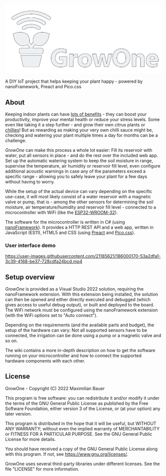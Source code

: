 ﻿![GrowOne](./media/banner.svg)

A DIY IoT project that helps keeping your plant happy - powered by nanoFramework, Preact and Pico.css

## About

Keeping indoor plants can have 
[lots of benefits](https://www.healthline.com/health/healthy-home-guide/benefits-of-indoor-plants) - 
they can boost your productivity, improve your mental health or reduce your stress levels.
Some even like taking it a step further - and grow their own citrus plants or 
[chillies](https://chili-plant.com/chili-care/chili-plants-in-the-house/)! But as rewarding as 
making your very own chilli sauce might be, checking and watering your plant multiple times a day 
for months can be a challenge.

_GrowOne_ can make this process a whole lot easier: Fill its reservoir with water, put all sensors in 
place - and do the rest over the included web app. Set up the automatic watering system to keep the
soil moisture in range, supervise the temperature, air humidity or reservoir fill level, even 
configure additional acoustic warnings in case any of the parameters exceed a specific range - 
allowing you to safely leave your plant for a few days without having to worry.

While the setup of the actual device can vary depending on the specific use-case, it will most 
likely consist of a water reservoir with a magnetic valve or pump, that is - among the other 
sensors for determining the soil moisture, air temperature/humidity and reservoir fill level - 
connected to a microcontroller with WiFi (like the 
[ESP32-WROOM-32](https://en.wikipedia.org/wiki/ESP32#Printed_circuit_boards)).

The software for the microcontroller is written in C# (using 
[nanoFramework](https://www.nanoframework.net/)). It provides a HTTP REST API and a web app, 
written in JavaScript (ES11), HTML5 and CSS (using [Preact](https://preactjs.com/) and 
[Pico.css](https://picocss.com/)).

### User interface demo

https://user-images.githubusercontent.com/21185621/186000170-53a2dfa1-3c39-4168-be37-728cdfa24bcd.mp4

## Setup overview

_GrowOne_ is provided as a Visual Studio 2022 solution, requiring the nanoFramework extension. 
With this extension being installed, the solution can then be opened and either directly executed 
and debugged (which gives access to useful debug output), or built and deployed to the board.
The WiFi network must be configured using the nanoFramework extension (with the WiFi options set 
to "Auto connect").

Depending on the requirements (and the available parts and budget), the setup of the hardware can 
vary: Not all supported sensors have to be connected, the irrigation can be done using a pump or 
a magnetic valve and so on.

The wiki contains a more in-depth description on how to get the software running on your 
microcontroller and how to connect the supported hardware components with each other.

## License

GrowOne - Copyright (C) 2022 Maximilian Bauer

This program is free software: you can redistribute it and/or modify
it under the terms of the GNU General Public License as published by
the Free Software Foundation, either version 3 of the License, or
(at your option) any later version.

This program is distributed in the hope that it will be useful,
but WITHOUT ANY WARRANTY; without even the implied warranty of
MERCHANTABILITY or FITNESS FOR A PARTICULAR PURPOSE.  See the
GNU General Public License for more details.

You should have received a copy of the GNU General Public License
along with this program.  If not, see <https://www.gnu.org/licenses/>.

GrowOne uses several third-party libraries under different licenses. See the file "LICENSE" for 
more information.
